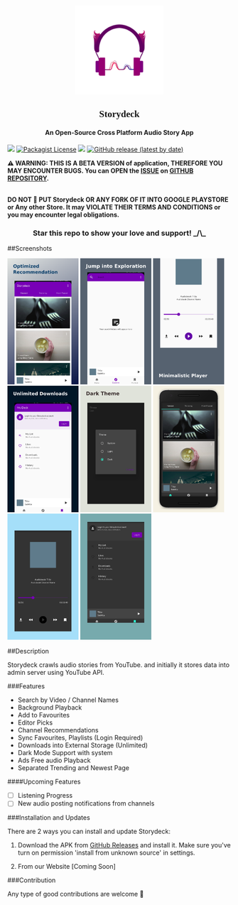 <style>
@import url('https://fonts.googleapis.com/css2?family=Salsa&display=swap');
</style> 

<p align="center"><a href="https://github.com/Team-Storydeck/storydeck"><img src="/assets/storydeck_960px.png" width="200"></a></p>

<h2 align="center" style="font-family:Salsa">Storydeck</h2>

<h4 align="center">An Open-Source Cross Platform Audio Story App</h4>

<p>
<a href="https://github.com/Team-Storydeck/storydeck/issues" alt="GitHub issues"><img src="https://img.shields.io/github/issues/Team-Storydeck/storydeck"></a>
<a href="/LICENSE" alt="License: GPLv3"><img alt="Packagist License" src="https://img.shields.io/packagist/l/Team-Storydeck/storydeck"></a>
<a href="https://github.com/Team-Storydeck/storydeck/actions" alt="Build Status"><img src="https://img.shields.io/appveyor/build/Team-Storydeck/storydeck/main"></a>
<a href="https://github.com/Team-Storydeck/storydeck/release"><img alt="GitHub release (latest by date)" src="https://img.shields.io/github/v/release/Team-Storydeck/storydeck"></a>
</p>

<b> :warning: WARNING: THIS IS A BETA VERSION of application, THEREFORE YOU MAY ENCOUNTER BUGS. You can OPEN the [ISSUE](https://github.com/Team-Storydeck/storydeck/issues) on [GITHUB REPOSITORY](https://github.com/Team-Storydeck/storydeck).</b>

<b><br>DO NOT :no_entry_sign: PUT Storydeck OR ANY FORK OF IT INTO GOOGLE PLAYSTORE or Any other Store. It may VIOLATE THEIR TERMS AND CONDITIONS or you may encounter legal obligations.</b>

<h3 align="center"> Star this repo to show your love and support! _/\_ </h3>

##Screenshots

[<img src="/metadata/screenshots/Screenshot_1.jpg" width=160>](/metadata/screenshots/Screenshot_1.jpg)
[<img src="/metadata/screenshots/Screenshot_2.jpg" width=160>](/metadata/screenshots/Screenshot_2.jpg)
[<img src="/metadata/screenshots/Screenshot_3.jpg" width=160>](/metadata/screenshots/Screenshot_3.jpg)
[<img src="/metadata/screenshots/Screenshot_4.jpg" width=160>](/metadata/screenshots/Screenshot_4.jpg)
[<img src="/metadata/screenshots/Screenshot_5.jpg" width=160>](/metadata/screenshots/Screenshot_5.jpg)
[<img src="/metadata/screenshots/Screenshot_6.jpg" width=160>](/metadata/screenshots/Screenshot_6.jpg)
[<img src="/metadata/screenshots/Screenshot_7.jpg" width=160>](/metadata/screenshots/Screenshot_7.jpg)
[<img src="/metadata/screenshots/Screenshot_8.jpg" width=160>](/metadata/screenshots/Screenshot_8.jpg)

##Description

Storydeck crawls audio stories from YouTube. and initially it stores data into admin server using YouTube API.

###Features

* Search by Video / Channel Names
* Background Playback
* Add to Favourites  
* Editor Picks
* Channel Recommendations
* Sync Favourites, Playlists (Login Required)
* Downloads into External Storage (Unlimited)
* Dark Mode Support with system
* Ads Free audio Playback
* Separated Trending and Newest Page

####Upcoming Features

- [ ] Listening Progress
- [ ] New audio posting notifications from channels

###Installation and Updates

There are 2 ways you can install and update Storydeck:
1. Download the APK from [GitHub Releases](https://github.com/Team-Storydeck/storydeck/release) and install it. Make sure you've turn on permission 'install from unknown source' in settings.

2. From our Website [Coming Soon]

###Contribution

Any type of good contributions are welcome :pray:


        





